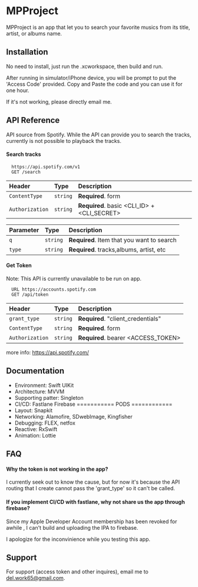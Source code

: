 
# MPProject

MPProject is an app that let you to search your favorite musics from its title, artist, or albums name.




## Installation

No need to install, just run the .xcworkspace, then build and run.

After running in simulator/iPhone device, you will be prompt to put the 'Access Code' provided.
Copy and Paste the code and you can use it for one hour.

If it's not working, please directly email me.
    
## API Reference

API source from Spotify.
While the API can provide you to search the tracks, currently is not possible to playback the tracks.

#### Search tracks

```http
  https://api.spotify.com/v1
  GET /search
```
| Header | Type     | Description                       |
| :-------- | :------- | :-------------------------------- |
| `ContentType`      | `string` | **Required**. form |
| `Authorization`      | `string` | **Required**. basic <CLI_ID> + <CLI_SECRET> |

| Parameter | Type     | Description                |
| :-------- | :------- | :------------------------- |
| `q` | `string` | **Required**. Item that you want to search |
| `type` | `string` | **Required**. tracks,albums, artist, etc |

#### Get Token
Note: This API is currently unavailable to be run on app.

```http
  URL https://accounts.spotify.com
  GET /api/token
```

| Header | Type     | Description                       |
| :-------- | :------- | :-------------------------------- |
| `grant_type`      | `string` | **Required**. "client_credentials" |
| `ContentType`      | `string` | **Required**. form |
| `Authorization`      | `string` | **Required**. bearer <ACCESS_TOKEN> |

more info: https://api.spotify.com/




## Documentation

- Environment: Swift UIKit
- Architecture: MVVM
- Supporting patter: Singleton
- CI/CD: Fastlane Firebase
=========== PODS ============
- Layout: Snapkit
- Networking: Alamofire, SDwebImage, Kingfisher
- Debugging: FLEX, netfox
- Reactive: RxSwift
- Animation: Lottie




## FAQ

#### Why the token is not working in the app?

I currently seek out to know the cause, but for now it's because the API routing that I create cannot pass the 'grant_type' so it can't be called.

#### If you implement CI/CD with fastlane, why not share us the app through firebase?

Since my Apple Developer Account membership has been revoked for awhile , I can't build and uploading the IPA to firebase.


I apologize for the inconvinience while you testing this app.


## Support

For support (access token and other inquires), email me to del.work65@gmail.com.


